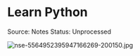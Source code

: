 # Learn Python

Source: Notes
Status: Unprocessed

![nse-5564952395947166269-200150.jpg](Learn%20Python%2065a8be7bb0854469b143b961cac7fff3/nse-5564952395947166269-200150.jpg)